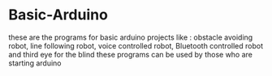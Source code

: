# Basic-Arduino
these are the programs for basic arduino projects like :
obstacle avoiding robot, line following robot, voice controlled robot, Bluetooth controlled robot and third eye for the blind
these programs can be used by those who are starting arduino 
